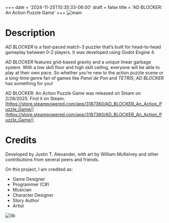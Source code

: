 +++
date = '2024-11-25T10:35:33-06:00'
draft = false
title = 'AD BLOCKER: An Action Puzzle Game'
+++
![main](/images/MainCapsule.PNG)

# Description
*AD BLOCKER* is a fast-paced match-3 puzzler that’s built for head-to-head gameplay between 0-2 players. It was developed using Godot Engine 4.

*AD BLOCKER* features grid-based gravity and a unique linear garbage system. With a low skill floor and high skill ceiling, everyone will be able to play at their own pace. So whether you’re new to the action puzzle scene or a long-time genre fan of games like *Panel de Pon* and *TETRIS*, *AD BLOCKER* has something for you!

AD BLOCKER: An Action Puzzle Game was released on Steam on 2/28/2025.
Find it on Steam: [https://store.steampowered.com/app/3187360/AD_BLOCKER_An_Action_Puzzle_Game/](https://store.steampowered.com/app/3187360/AD_BLOCKER_An_Action_Puzzle_Game/)

# Credits
Developed by Justin T. Alexander, with art by William McKelvey and other contributions from several peers and friends.

On this project, I am credited as:
- Game Designer
- Programmer (C#)
- Musician
- Character Designer
- Story Author
- Artist

![lib](/images/LibraryCapsule.PNG)

